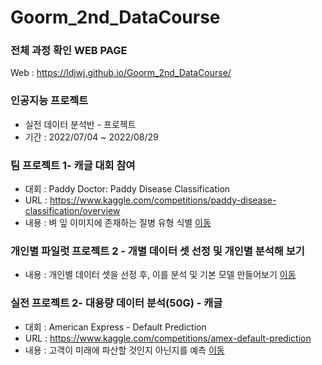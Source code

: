 # Goorm_2nd_DataCourse
 
### 전체 과정 확인 WEB PAGE
Web : https://ldjwj.github.io/Goorm_2nd_DataCourse/


### 인공지능 프로젝트
 * 실전 데이터 분석반 - 프로젝트
 * 기간 : 2022/07/04 ~ 2022/08/29

### 팀 프로젝트 1- 캐글 대회 참여
 * 대회 : Paddy Doctor: Paddy Disease Classification
 * URL : https://www.kaggle.com/competitions/paddy-disease-classification/overview
 * 내용 : 벼 잎 이미지에 존재하는 질병 유형 식별
 [이동](https://github.com/LDJWJ/Goorm_2nd_DataCourse/tree/main/01_TeamProject_First_PaddyDoctor) 

### 개인별 파일럿 프로젝트 2 - 개별 데이터 셋 선정 및 개인별 분석해 보기
 * 내용 : 개인별 데이터 셋을 선정 후, 이를 분석 및 기본 모델 만들어보기
 [이동](https://github.com/LDJWJ/Goorm_2nd_DataCourse/tree/main/03_ToyProject) 

### 실전 프로젝트 2- 대용량 데이터 분석(50G) - 캐글
 * 대회 : American Express - Default Prediction
 * URL :  https://www.kaggle.com/competitions/amex-default-prediction
 * 내용 : 고객이 미래에 파산할 것인지 아닌지를 예측
 [이동](https://github.com/LDJWJ/Goorm_2nd_DataCourse/tree/main/02_TeamProject_Second)
